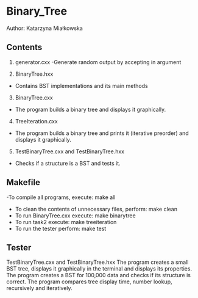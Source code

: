 # Binary_Tree

Author: Katarzyna Miałkowska

## Contents ##
1) generator.cxx
-Generate random output by accepting in argument
<number of draws> <maximum range>

2) BinaryTree.hxx
 - Contains BST implementations and its main methods
 
3) BinaryTree.cxx
- The program builds a binary tree and displays it graphically.

4) TreeIteration.cxx
 - The program builds a binary tree and prints it (iterative preorder) and displays it graphically.
 
5) TestBinaryTree.cxx and TestBinaryTree.hxx
 - Checks if a structure is a BST and tests it.

## Makefile ##
-To compile all programs, execute:
 make all
 - To clean the contents of unnecessary files, perform:
 make clean
- To run BinaryTree.cxx execute:
make binarytree
- To run task2 execute:
make treeiteration
- To run the tester perform:
make test

## Tester ##
TestBinaryTree.cxx and TestBinaryTree.hxx
The program creates a small BST tree, displays it graphically in the terminal and displays its properties.
The program creates a BST for 100,000 data and checks if its structure is correct.
The program compares tree display time, number lookup, recursively and iteratively. 
